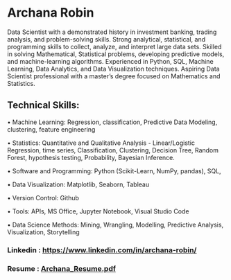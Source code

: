 # Archana Robin
 
Data Scientist with a demonstrated history in investment banking, trading analysis, and problem-solving skills. Strong analytical, statistical, and programming skills to collect, analyze, and interpret large data sets. Skilled in solving Mathematical, Statistical problems, developing predictive models, and machine-learning algorithms. Experienced in Python, SQL, Machine Learning, Data Analytics, and Data Visualization techniques. Aspiring Data Scientist professional with a master’s degree focused on Mathematics and Statistics.

## Technical Skills:

• Machine Learning: Regression, classification, Predictive Data Modeling, clustering, feature engineering

• Statistics: Quantitative and Qualitative Analysis - Linear/Logistic Regression, time series, Classification, 
 Clustering, Decision Tree, Random Forest, hypothesis testing, Probability, Bayesian Inference.
 
• Software and Programming: Python (Scikit-Learn, NumPy, pandas), SQL,

• Data Visualization: Matplotlib, Seaborn, Tableau

• Version Control: Github

• Tools: APIs, MS Office, Jupyter Notebook, Visual Studio Code

• Data Science Methods: Mining, Wrangling, Modelling, Predictive Analysis, Visualization, Storytelling

### Linkedin : https://www.linkedin.com/in/archana-robin/

### Resume : [Archana_Resume.pdf](https://github.com/ArchanaRobin/ArchanaRobin/files/10051238/Archana_Resume.pdf)
